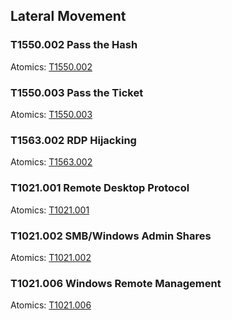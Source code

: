## Lateral Movement

### T1550.002 Pass the Hash
Atomics: [T1550.002](https://github.com/redcanaryco/atomic-red-team/blob/master/atomics/T1550.002/T1550.002.md)


### T1550.003 Pass the Ticket
Atomics: [T1550.003](https://github.com/redcanaryco/atomic-red-team/blob/master/atomics/T1550.003/T1550.003.md)


### T1563.002 RDP Hijacking
Atomics: [T1563.002](https://github.com/redcanaryco/atomic-red-team/blob/master/atomics/T1563.002/T1563.002.md)


### T1021.001 Remote Desktop Protocol
Atomics: [T1021.001](https://github.com/redcanaryco/atomic-red-team/blob/master/atomics/T1021.001/T1021.001.md)


### T1021.002 SMB/Windows Admin Shares
Atomics: [T1021.002](https://github.com/redcanaryco/atomic-red-team/blob/master/atomics/T1021.002/T1021.002.md)


### T1021.006 Windows Remote Management
Atomics: [T1021.006](https://github.com/redcanaryco/atomic-red-team/blob/master/atomics/T1021.006/T1021.006.md)

